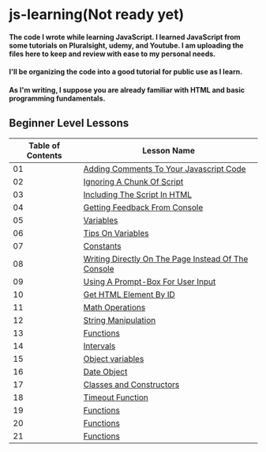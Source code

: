 # js-learning(Not ready yet)
#### The code I wrote while learning JavaScript. I learned JavaScript from some tutorials on Pluralsight, udemy, and Youtube. I am uploading the files here to keep and review with ease to my personal needs.
#### I'll be organizing the code into a good tutorial for public use as I learn.
#### As I'm writing, I suppose you are already familiar with HTML and basic programming fundamentals.


## Beginner Level Lessons
| Table of Contents | Lesson Name |
| ----------------- | ----------- |
|    01  | [Adding Comments To Your Javascript Code](./js-tutorials/01-commenting.md)|
|    02  | [Ignoring A Chunk Of Script](./js-tutorials/02-ignore-script.md)|
|    03  | [Including The Script In HTML](./js-tutorials/03-script-in-html.md) |
|    04  | [Getting Feedback From Console](./js-tutorials/04-console-feedback.md) |
|    05  | [Variables](./js-tutorials/05-variables.md) |
|    06  | [Tips On Variables](./js-tutorials/06-variable-tips.md) | 
|    07  | [Constants](./js-tutorials/07-constants.md) | 
|    08  | [Writing Directly On The Page Instead Of The Console](./js-tutorials/08-document.write.md)|
|    09  | [Using A Prompt-Box For User Input](./js-tutorials/09-prompt-box.md) |
|    10  | [Get HTML Element By ID](./js-tutorials/10-getElementById.md) |
|    11  | [Math Operations](./js-tutorials/11-math.md) |
|    12  | [String Manipulation](./js-tutorials/12-string-manipulation.md) | 
|    13  | [Functions](./js-tutorials/13-functions.md) |
|    14  | [Intervals](./js-tutorials/14-intervals.md) |
|    15  | [Object variables](./js-tutorials/15-objects.md) |
|    16  | [Date Object](./js-tutorials/16-date.md) |
|    17  | [Classes and Constructors](./js-tutorials/17-class-constructor.md) |
|    18  | [Timeout Function](./js-tutorials/18-timeout.md) |
|    19  | [Functions](./js-tutorials/13-functions.md) |
|    20  | [Functions](./js-tutorials/13-functions.md) |
|    21  | [Functions](./js-tutorials/13-functions.md) |
